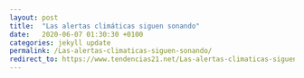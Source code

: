 ```yaml
---
layout: post
title:  "Las alertas climáticas siguen sonando"
date:   2020-06-07 01:30:30 +0100
categories: jekyll update
permalink: /Las-alertas-climaticas-siguen-sonando/
redirect_to: https://www.tendencias21.net/Las-alertas-climaticas-siguen-sonando_a45918.html/
---
```


